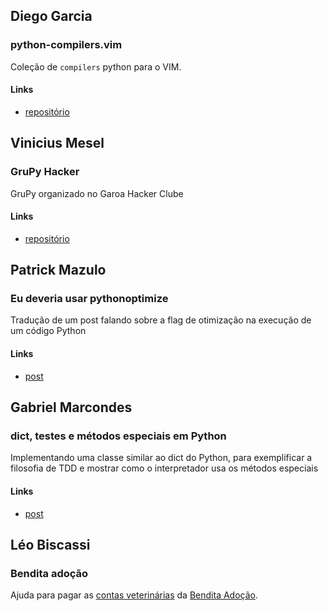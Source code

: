 ## Diego Garcia
### python-compilers.vim
Coleção de `compilers` python para o VIM.
#### Links
* [repositório](https://github.com/drgarcia1986/python-compilers.vim)

## Vinicius Mesel
### GruPy Hacker
GruPy organizado no Garoa Hacker Clube
#### Links
* [repositório](https://github.com/grupy-sp/encontros/blob/master/2016/2016-07-garoa.md)


## Patrick Mazulo
### Eu deveria usar pythonoptimize
Tradução de um post falando sobre a flag de otimização na execução de um código Python
#### Links
* [post](http://blog.dunderlabs.com/eu-deveria-usar-pythonoptimize.html)


## Gabriel Marcondes
### dict, testes e métodos especiais em Python
Implementando uma classe similar ao dict do Python, para exemplificar a filosofia de TDD e mostrar como o interpretador usa os métodos especiais
#### Links
* [post](http://ggmarcondes.com/assets/posts/20160720.html)

## Léo Biscassi
### Bendita adoção
Ajuda para pagar as [contas veterinárias](https://www.vakinha.com.br/vaquinha/ajuda-para-pagar-as-contas-veterinarias-da-bendita-adocao) da [Bendita Adoção](https://www.facebook.com/benditaadocao/).
